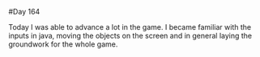 #Day 164

Today I was able to advance a lot in the game. I became familiar with the inputs in java, moving the objects on the screen and in general laying the groundwork for the whole game.